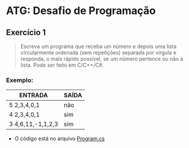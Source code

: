 # ATG: Desafio de Programação


## Exercício 1


> Escreva um programa que receba um número e depois uma lista circularmente ordenada (sem repetições) separada por virgula e responda, o mais rápido possível, se um número pertence ou não à lista. Pode ser feito em C/C++/C#.


### Exemplo:

| ENTRADA | SAÍDA |
| ------ | ------ |
| 5 2,3,4,0,1 | não |
| 4 2,3,4,0,1 | sim |
| 3 4,6,11,-1,1,2,3 | sim |

  - O código está no arquivo [Program.cs][Ex1]

[Ex1]: <https://github.com/pedrohmorais/ATG-Desafio-de-Programacao/blob/master/exercicio-1/exercicio-1/Program.cs>